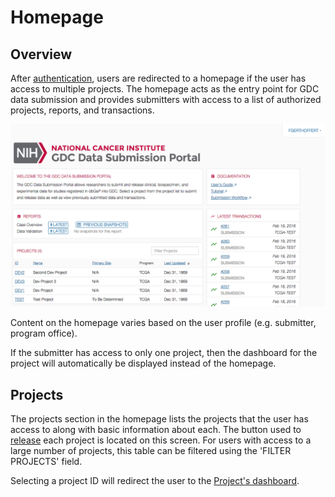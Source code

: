 # Homepage

## Overview

After [authentication](Login.md), users are redirected to a homepage if the user has access to multiple projects. The homepage acts as the entry point for GDC data submission and provides submitters with access to a list of authorized projects, reports, and transactions.

[![GDC Submitter Landing Page](images/GDC_Submission_Landing_Submitter.png)](images/GDC_Submission_Landing_Submitter.png "Click to see the full image.")

Content on the homepage varies based on the user profile (e.g. submitter, program office).

If the submitter has access to only one project, then the dashboard for the project will automatically be displayed instead of the homepage.

## Projects

The projects section in the homepage lists the projects that the user has access to along with basic information about each. The button used to [release](Submit_Release.md) each project is located on this screen. For users with access to a large number of projects, this table can be filtered using the 'FILTER PROJECTS' field.  

Selecting a project ID will redirect the user to the [Project's dashboard](Dashboard.md).
